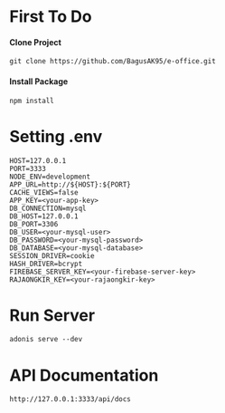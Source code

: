 # First To Do
#### Clone Project
```
git clone https://github.com/BagusAK95/e-office.git
```

#### Install Package
```
npm install
```

# Setting .env
```
HOST=127.0.0.1
PORT=3333
NODE_ENV=development
APP_URL=http://${HOST}:${PORT}
CACHE_VIEWS=false
APP_KEY=<your-app-key>
DB_CONNECTION=mysql
DB_HOST=127.0.0.1
DB_PORT=3306
DB_USER=<your-mysql-user>
DB_PASSWORD=<your-mysql-password>
DB_DATABASE=<your-mysql-database>
SESSION_DRIVER=cookie
HASH_DRIVER=bcrypt
FIREBASE_SERVER_KEY=<your-firebase-server-key>
RAJAONGKIR_KEY=<your-rajaongkir-key>
```

# Run Server
```
adonis serve --dev
```

# API Documentation
```
http://127.0.0.1:3333/api/docs
```